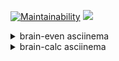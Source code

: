 [![Maintainability](https://api.codeclimate.com/v1/badges/a99a88d28ad37a79dbf6/maintainability)](https://codeclimate.com/github/dpetruk/backend-project-lvl1)
![](https://github.com/dpetruk/backend-project-lvl1/workflows/Node.js%20CI/badge.svg)

<details>
  <summary>brain-even asciinema</summary>

  [![asciicast](https://asciinema.org/a/322327.svg)](https://asciinema.org/a/322327)
</details>

<details>
  <summary>brain-calc asciinema</summary>

  [![asciicast](https://asciinema.org/a/322328.svg)](https://asciinema.org/a/322328)
</details>
